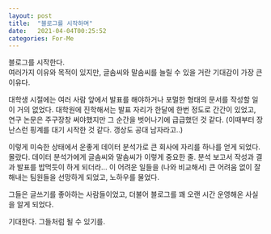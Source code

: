 ```yaml
---
layout: post
title:  "블로그를 시작하며"
date:   2021-04-04T00:25:52
categories: For-Me
---
```


블로그를 시작한다.  
여러가지 이유와 목적이 있지만, 글솜씨와 말솜씨를 늘릴 수 있을 거란 기대감이 가장 큰 이유다.  

대학생 시절에는 여러 사람 앞에서 발표를 해야하거나 포멀한 형태의 문서를 작성할 일이 거의 없었다.
대학원에 진학해서는 발표 자리가 한달에 한번 정도로 간간이 있었고, 연구 논문은 주구장창 써야했지만 그 순간을 벗어나기에 급급했던 것 같다.
(이때부터 장난스런 핑계를 대기 시작한 것 같다. 갱상도 공대 남자라고..)


이렇게 미숙한 상태에서 운좋게 데이터 분석가로 큰 회사에 자리를 하나를 얻게 되었다. 몰랐다. 데이터 분석가에게 글솜씨와 말솜씨가 이렇게 중요한 줄.
분석 보고서 작성과 결과 발표를 밥먹듯이 하게 되더라...
이 어려운 일들을 (나와 비교해서) 큰 어려움 없이 잘 해내는 팀원들을 선망하게 되었고, 노하우를 물었다.

그들은 글쓰기를 좋아하는 사람들이었고, 더불어 블로그를 꽤 오랜 시간 운영해온 사실을 알게 되었다.

기대한다. 그들처럼 될 수 있기를.
